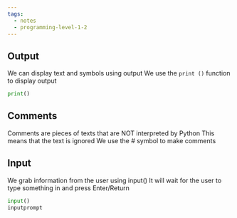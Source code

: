 ```yaml
---
tags:
  - notes
  - programming-level-1-2
---
```

## Output
We can display text and symbols using output
We use the `print ()` function to display output
```python
print()
```

## Comments
Comments are pieces of texts that are NOT interpreted by Python
This means that the text is ignored
We use the # symbol to make comments

## Input
We grab information from the user using input()
It will wait for the user to type something in and press Enter/Return

```python
input()
inputprompt
```